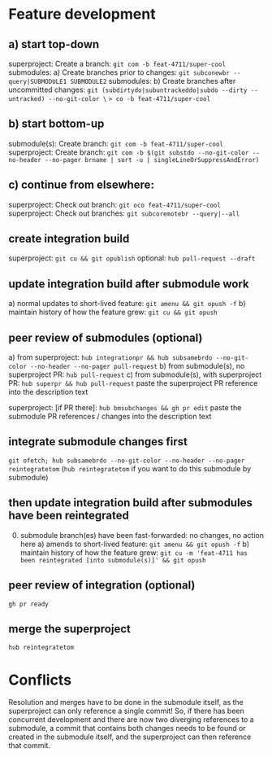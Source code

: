 # Feature development
## a) start top-down
superproject: Create a branch: `git com -b feat-4711/super-cool`
submodules: a) Create branches prior to changes:
	       `git subconewbr --query|SUBMODULE1 SUBMODULE2`
submodules: b) Create branches after uncommitted changes:
	       `git (subdirtydo|subuntrackeddo|subdo --dirty --untracked) --no-git-color \`
	       `> co -b feat-4711/super-cool`
## b) start bottom-up
submodule(s): Create branch: `git com -b feat-4711/super-cool`
superproject: Create branch: `git com -b $(git substdo --no-git-color --no-header --no-pager brname | sort -u | singleLineOrSuppressAndError)`
## c) continue from elsewhere:
superproject: Check out branch:   `git oco feat-4711/super-cool`
superproject: Check out branches: `git subcoremotebr --query|--all`

## create integration build
superproject: `git cu && git opublish`
optional: `hub pull-request --draft`

## update integration build after submodule work
a) normal updates to short-lived feature: `git amenu && git opush -f`
b) maintain history of how the feature grew: `git cu && git opush`

## peer review of submodules (optional)
a) from superproject: `hub integrationpr && hub subsamebrdo --no-git-color --no-header --no-pager pull-request`
b) from submodule(s), no superproject PR: `hub pull-request`
c) from submodule(s), with superproject PR: `hub superpr && hub pull-request`
   paste the superproject PR reference into the description text

superproject: [if PR there]: `hub bmsubchanges && gh pr edit`
  paste the submodule PR references / changes into the description text

## integrate submodule changes first
`git ofetch; hub subsamebrdo --no-git-color --no-header --no-pager reintegratetom` (`hub reintegratetom` if you want to do this submodule by submodule)
## then update integration build after submodules have been reintegrated
0) submodule branch(es) have been fast-forwarded: no changes, no action here
a) amends to short-lived feature: `git amenu && git opush -f`
b) maintain history of how the feature grew: `git cu -m 'feat-4711 has been reintegrated [into submodule(s)]' && git opush`

## peer review of integration (optional)
`gh pr ready`

## merge the superproject
`hub reintegratetom`

# Conflicts
Resolution and merges have to be done in the submodule itself, as the
superproject can only reference a single commit! So, if there has been
concurrent development and there are now two diverging references to a
submodule, a commit that contains both changes needs to be found or created in
the submodule itself, and the superproject can then reference that commit.
